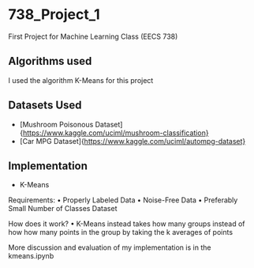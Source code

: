 # 738_Project_1
First Project for Machine Learning Class (EECS 738)

## Algorithms used
I used the algorithm K-Means for this project

## Datasets Used
- [Mushroom Poisonous Dataset]{https://www.kaggle.com/uciml/mushroom-classification}
- [Car MPG Dataset]{https://www.kaggle.com/uciml/autompg-dataset}

## Implementation
- K-Means 

Requirements:
• Properly Labeled Data
• Noise-Free Data
• Preferably Small Number of Classes Dataset

How does it work?
• K-Means instead takes how many groups instead of how how many points in the group by taking the k averages of points

More discussion and evaluation of my implementation is in the kmeans.ipynb
